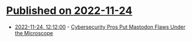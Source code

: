 # [Published on 2022-11-24](index.md)

* [2022-11-24, 12:12:00](https://soylentnews.org/article.pl?sid=22/11/23/1842254&from=rss) - [Cybersecurity Pros Put Mastodon Flaws Under the Microscope](https://soylentnews.org/article.pl?sid=22/11/23/1842254&from=rss)
